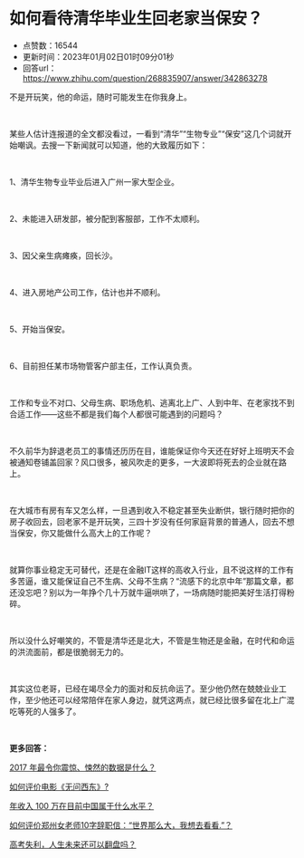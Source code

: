 # 如何看待清华毕业生回老家当保安？
- 点赞数：16544
- 更新时间：2023年01月02日01时09分01秒
- 回答url：https://www.zhihu.com/question/268835907/answer/342863278
<body>
 <p data-pid="lPuw_zcf">不是开玩笑，他的命运，随时可能发生在你我身上。</p>
 <p class="ztext-empty-paragraph"><br></p>
 <p data-pid="eydyNnQh">某些人估计连报道的全文都没看过，一看到“清华”“生物专业”“保安”这几个词就开始嘲讽。去搜一下新闻就可以知道，他的大致履历如下：</p>
 <p class="ztext-empty-paragraph"><br></p>
 <p data-pid="2b8yqTH5">1、清华生物专业毕业后进入广州一家大型企业。</p>
 <p class="ztext-empty-paragraph"><br></p>
 <p data-pid="Qz_m7QeU">2、未能进入研发部，被分配到客服部，工作不太顺利。</p>
 <p class="ztext-empty-paragraph"><br></p>
 <p data-pid="J3aA0d92">3、因父亲生病瘫痪，回长沙。</p>
 <p class="ztext-empty-paragraph"><br></p>
 <p data-pid="eekw-fvD">4、进入房地产公司工作，估计也并不顺利。</p>
 <p class="ztext-empty-paragraph"><br></p>
 <p data-pid="YcNTxe2C">5、开始当保安。</p>
 <p class="ztext-empty-paragraph"><br></p>
 <p data-pid="3Y0DDKOn">6、目前担任某市场物管客户部主任，工作认真负责。</p>
 <p class="ztext-empty-paragraph"><br></p>
 <p data-pid="wbPd_ks-">工作和专业不对口、父母生病、职场危机、逃离北上广、人到中年、在老家找不到合适工作——这些不都是我们每个人都很可能遇到的问题吗？</p>
 <p class="ztext-empty-paragraph"><br></p>
 <p data-pid="82iw-6J7">不久前华为辞退老员工的事情还历历在目，谁能保证你今天还在好好上班明天不会被通知卷铺盖回家？风口很多，被风吹走的更多，一大波即将死去的企业就在路上。</p>
 <p class="ztext-empty-paragraph"><br></p>
 <p data-pid="2pv0fYDl">在大城市有房有车又怎么样，一旦遇到收入不稳定甚至失业断供，银行随时把你的房子收回去，回老家不是开玩笑，三四十岁没有任何家庭背景的普通人，回去不想当保安，你又能做什么高大上的工作呢？</p>
 <p class="ztext-empty-paragraph"><br></p>
 <p data-pid="Mh0FgCAK">就算你事业稳定无可替代，还是在金融IT这样的高收入行业，且不说这样的工作有多苦逼，谁又能保证自己不生病、父母不生病？“流感下的北京中年”那篇文章，都还没忘吧？别以为一年挣个几十万就牛逼哄哄了，一场病随时能把美好生活打得粉碎。</p>
 <p class="ztext-empty-paragraph"><br></p>
 <p data-pid="XEjfQx6m">所以没什么好嘲笑的，不管是清华还是北大，不管是生物还是金融，在时代和命运的洪流面前，都是很脆弱无力的。</p>
 <p class="ztext-empty-paragraph"><br></p>
 <p data-pid="bRyaDGkR">其实这位老哥，已经在竭尽全力的面对和反抗命运了。至少他仍然在兢兢业业工作，至少他还可以经常陪伴在家人身边，就凭这两点，就已经比很多留在北上广混吃等死的人强多了。</p>
 <p class="ztext-empty-paragraph"><br></p>
 <p data-pid="o0eQDLwJ"><b>更多回答：</b></p>
 <p data-pid="Jk8SCBFS"><a href="https://www.zhihu.com/question/264617775/answer/292989327" class="internal">2017 年最令你震惊、悚然的数据是什么？</a></p>
 <p data-pid="_JsfVTnV"><a href="https://www.zhihu.com/question/31870607/answer/303479473" class="internal">如何评价电影《无问西东》?</a></p>
 <p data-pid="8f26pFMq"><a href="https://www.zhihu.com/question/21809313/answer/145781481" class="internal">年收入 100 万在目前中国属于什么水平？</a></p>
 <p data-pid="5BHHjAzn"><a href="https://www.zhihu.com/question/29587116/answer/44977802" class="internal">如何评价郑州女老师10字辞职信：“世界那么大，我想去看看.”？</a></p>
 <p data-pid="KmCjEIdh"><a href="https://www.zhihu.com/question/48039735/answer/417480621" class="internal">高考失利，人生未来还可以翻盘吗？</a></p>
</body>